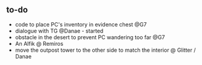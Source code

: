 ## to-do
- code to place PC's inventory in evidence chest @G7
- dialogue with TG @Danae - started
- obstacle in the desert to prevent PC wandering too far @G7
- An Alfik @ Remiros
- move the outpost tower to the other side to match the interior @ Glitter / Danae